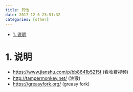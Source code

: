 ```yaml
---
title: 其他
date: 2017-12-6 23:51:32
categories: [other]
---
```



<!-- TOC -->

- [1. 说明](#1-说明)

<!-- /TOC -->

<a id="markdown-1-说明" name="1-说明"></a>
# 1. 说明

* https://www.jianshu.com/p/bb8641b5215f (看收费视频)
* http://tampermonkey.net/ (油猴)
* https://greasyfork.org/ (greasy fork)
